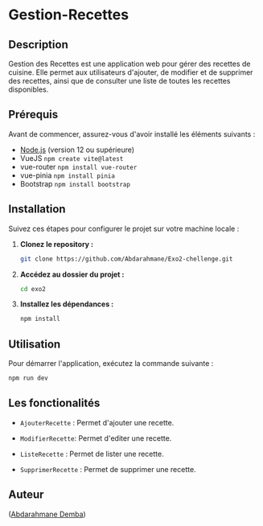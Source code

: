 # Gestion-Recettes

## Description

Gestion des Recettes est une application web pour gérer des recettes de cuisine. Elle permet aux utilisateurs d'ajouter, de modifier et de supprimer des recettes, ainsi que de consulter une liste de toutes les recettes disponibles.


## Prérequis

Avant de commencer, assurez-vous d'avoir installé les éléments suivants :

- [Node.js](https://nodejs.org/) (version 12 ou supérieure)
- VueJS `npm create vite@latest`
- vue-router `npm install vue-router`
- vue-pinia `npm install pinia`
- Bootstrap `npm install bootstrap`
 


## Installation

Suivez ces étapes pour configurer le projet sur votre machine locale :

1. **Clonez le repository :**

    ```bash
    git clone https://github.com/Abdarahmane/Exo2-chellenge.git
    ```

2. **Accédez au dossier du projet :**

    ```bash
    cd exo2
    ```

3. **Installez les dépendances :**

    ```bash
    npm install
    ```

## Utilisation

Pour démarrer l'application, exécutez la commande suivante :

```bash
npm run dev
```
## Les fonctionalités



 - `AjouterRecette` : Permet d'ajouter une recette.
 
 - `ModifierRecette`: Permet d'editer une recette.
 
 - `ListeRecette` : Permet de lister une recette.

 - `SupprimerRecette` : Permet de supprimer une recette.

## Auteur
([Abdarahmane Demba](https://github.com/Abdarahmane/Exo2-chellenge.git))

